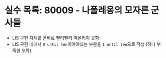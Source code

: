 # 실수 목록: 80009 - 나폴레옹의 모자른 군사들
* LIS 구현 자체를 곧바로 빨리빨리 떠올리지 못함
* LIS 구현 내에서 ```0 until len```이어야되는 부분을 ```1 until len```으로 작성 (하나 부족한 오류)